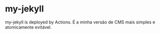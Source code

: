 # my-jekyll
my-jekyll is deployed by Actions. É a minha versão de CMS mais simples e atomicamente evitável.
